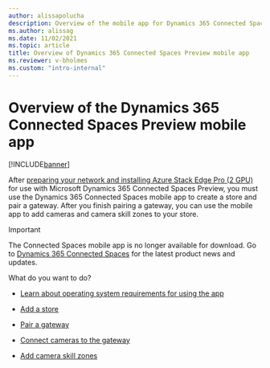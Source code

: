 ```yaml
---
author: alissapolucha
description: Overview of the mobile app for Dynamics 365 Connected Spaces Preview
ms.author: alissag
ms.date: 11/02/2021
ms.topic: article
title: Overview of Dynamics 365 Connected Spaces Preview mobile app
ms.reviewer: v-bholmes
ms.custom: "intro-internal"
---
```


# Overview of the Dynamics 365 Connected Spaces Preview mobile app

[!INCLUDE[banner](includes/banner.md)]

After [preparing your network and installing Azure Stack Edge Pro (2 GPU)](ase-install.md) for use with Microsoft Dynamics 365 Connected Spaces Preview, you must use the Dynamics 365 Connected Spaces mobile app to create a store and pair a gateway. After you finish pairing a gateway, you can use the mobile app to add cameras and camera skill zones to your store.

> [!IMPORTANT]
> The Connected Spaces mobile app is no longer available for download. Go to [Dynamics 365 Connected Spaces](https://dynamics.microsoft.com/en-us/ai/connected-store/) for the latest product news and updates.  

What do you want to do?

- [Learn about operating system requirements for using the app](mobile-app-requirements.md)

- [Add a store](mobile-app-create-store.md)

- [Pair a gateway](mobile-app-pair-gateway.md)

- [Connect cameras to the gateway](mobile-app-add-cameras.md)

- [Add camera skill zones](mobile-app-add-camera-skill-zones.md)
